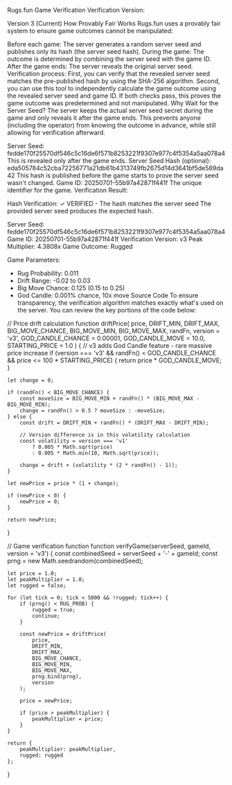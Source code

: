 Rugs.fun Game Verification
Verification Version:

Version 3 (Current)
How Provably Fair Works
Rugs.fun uses a provably fair system to ensure game outcomes cannot be manipulated:

Before each game: The server generates a random server seed and publishes only its hash (the server seed hash).
During the game: The outcome is determined by combining the server seed with the game ID.
After the game ends: The server reveals the original server seed.
Verification process:
First, you can verify that the revealed server seed matches the pre-published hash by using the SHA-256 algorithm.
Second, you can use this tool to independently calculate the game outcome using the revealed server seed and game ID.
If both checks pass, this proves the game outcome was predetermined and not manipulated.
Why Wait for the Server Seed?
The server keeps the actual server seed secret during the game and only reveals it after the game ends. This prevents anyone (including the operator) from knowing the outcome in advance, while still allowing for verification afterward.

Server Seed:
fedde170f25570df546c5c16de6f571b8253221f9307e977c4f5354a5aa078a4
 This is revealed only after the game ends.
Server Seed Hash (optional):
eda505784c52cba72256771a21db61b4313749fb2675d14d3641bf5de589da42
 This hash is published before the game starts to prove the server seed wasn't changed.
Game ID:
20250701-55b97a42871f441f
 The unique identifier for the game.
Verification Result:

Hash Verification: ✓ VERIFIED - The hash matches the server seed
The provided server seed produces the expected hash.

Server Seed: fedde170f25570df546c5c16de6f571b8253221f9307e977c4f5354a5aa078a4
Game ID: 20250701-55b97a42871f441f
Verification Version: v3
Peak Multiplier: 4.3808x
Game Outcome: Rugged

Game Parameters:
- Rug Probability: 0.011
- Drift Range: -0.02 to 0.03
- Big Move Chance: 0.125 (0.15 to 0.25)
- God Candle: 0.001% chance, 10x move
Source Code
To ensure transparency, the verification algorithm matches exactly what's used on the server. You can review the key portions of the code below:

// Price drift calculation
function driftPrice(
    price,
    DRIFT_MIN,
    DRIFT_MAX,
    BIG_MOVE_CHANCE,
    BIG_MOVE_MIN,
    BIG_MOVE_MAX,
    randFn,
    version = 'v3',
    GOD_CANDLE_CHANCE = 0.00001,
    GOD_CANDLE_MOVE = 10.0,
    STARTING_PRICE = 1.0
) {
    // v3 adds God Candle feature - rare massive price increase
    if (version === 'v3' && randFn() < GOD_CANDLE_CHANCE && price <= 100 * STARTING_PRICE) {
        return price * GOD_CANDLE_MOVE;
    }
    
    let change = 0;
    
    if (randFn() < BIG_MOVE_CHANCE) {
        const moveSize = BIG_MOVE_MIN + randFn() * (BIG_MOVE_MAX - BIG_MOVE_MIN);
        change = randFn() > 0.5 ? moveSize : -moveSize;
    } else {
        const drift = DRIFT_MIN + randFn() * (DRIFT_MAX - DRIFT_MIN);
        
        // Version difference is in this volatility calculation
        const volatility = version === 'v1' 
            ? 0.005 * Math.sqrt(price)
            : 0.005 * Math.min(10, Math.sqrt(price));
            
        change = drift + (volatility * (2 * randFn() - 1));
    }
    
    let newPrice = price * (1 + change);

    if (newPrice < 0) {
        newPrice = 0;
    }

    return newPrice;
}

// Game verification function
function verifyGame(serverSeed, gameId, version = 'v3') {
    const combinedSeed = serverSeed + '-' + gameId;
    const prng = new Math.seedrandom(combinedSeed);
    
    let price = 1.0;
    let peakMultiplier = 1.0;
    let rugged = false;
    
    for (let tick = 0; tick < 5000 && !rugged; tick++) {
        if (prng() < RUG_PROB) {
            rugged = true;
            continue;
        }
        
        const newPrice = driftPrice(
            price,
            DRIFT_MIN, 
            DRIFT_MAX, 
            BIG_MOVE_CHANCE, 
            BIG_MOVE_MIN, 
            BIG_MOVE_MAX,
            prng.bind(prng),
            version
        );
        
        price = newPrice;
        
        if (price > peakMultiplier) {
            peakMultiplier = price;
        }
    }
    
    return {
        peakMultiplier: peakMultiplier,
        rugged: rugged
    };
}